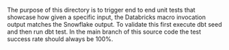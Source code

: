 The purpose of this directory is to trigger end to end unit tests that showcase how given a specific input, the Databricks macro invocation output matches the Snowflake output. To validate this first execute dbt seed and then run dbt test. In the main branch of this source code the test success rate should always be 100%.

